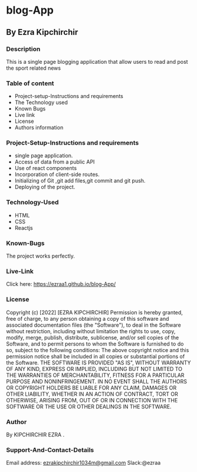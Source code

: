 # blog-App
## By Ezra Kipchirchir
### Description
This is a single page blogging application that allow users to read and post the sport related news

### Table of content

- Project-setup-Instructions and requirements
- The Technology used
- Known Bugs
- Live link
- License
- Authors information

### Project-Setup-Instructions and requirements

- single page application.
- Access of data from a public API
- Use of react components
- Incorporation of client-side routes.
- Initializing of Git ,git add files,git commit and git push.
- Deploying of the project.

### Technology-Used

- HTML
- CSS
- Reactjs
### Known-Bugs

The project works perfectly.

### Live-Link
Click here: https://ezraa1.github.io/blog-App/ 
### License

Copyright (c) [2022] [EZRA KIPCHIRCHIR] Permission is hereby granted, free of charge, to any person obtaining a copy of this software and associated documentation files (the "Software"), to deal in the Software without restriction, including without limitation the rights to use, copy, modify, merge, publish, distribute, sublicense, and/or sell copies of the Software, and to permit persons to whom the Software is furnished to do so, subject to the following conditions: The above copyright notice and this permission notice shall be included in all copies or substantial portions of the Software. THE SOFTWARE IS PROVIDED "AS IS", WITHOUT WARRANTY OF ANY KIND, EXPRESS OR IMPLIED, INCLUDING BUT NOT LIMITED TO THE WARRANTIES OF MERCHANTABILITY, FITNESS FOR A PARTICULAR PURPOSE AND NONINFRINGEMENT. IN NO EVENT SHALL THE AUTHORS OR COPYRIGHT HOLDERS BE LIABLE FOR ANY CLAIM, DAMAGES OR OTHER LIABILITY, WHETHER IN AN ACTION OF CONTRACT, TORT OR OTHERWISE, ARISING FROM, OUT OF OR IN CONNECTION WITH THE SOFTWARE OR THE USE OR OTHER DEALINGS IN THE SOFTWARE.

### Author

By KIPCHIRCHIR EZRA .

### Support-And-Contact-Details

Email address: ezrakipchirchir1034m@gmail.com Slack:@ezraa